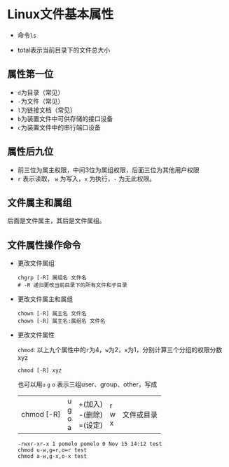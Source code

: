 # Linux文件基本属性

- 命令`ls`

- total表示当前目录下的文件总大小

## 属性第一位

- `d`为目录（常见）
- `-`为文件（常见）
- `l`为链接文档（常见）
- `b`为装置文件中可供存储的接口设备
- `c`为装置文件中的串行端口设备

## 属性后九位

- 前三位为属主权限，中间3位为属组权限，后面三位为其他用户权限
- `r` 表示读取， `w` 为写入，`x` 为执行，`-` 为无此权限。

## 文件属主和属组

后面是文件属主，其后是文件属组。

## 文件属性操作命令

- 更改文件属组

  ```
  chgrp [-R] 属组名 文件名
  # -R 递归更改当前目录下的所有文件和子目录
  ```

- 更改文件属主和属组

  ```
  chown [-R] 属主名 文件名
  chown [-R] 属主名:属组名 文件名
  ```

- 更改文件属性

  `chmod`: 以上九个属性中的`r`为4，`w`为2，`x`为1，分别计算三个分组的权限分数xyz

  ``` 
  chmod [-R] xyz
  ```

  也可以用`u` `g` `o` 表示三组user、group、other，写成

  |            |                        |                                   |                 |            |
  | ---------- | ---------------------- | --------------------------------- | --------------- | ---------- |
  | chmod [-R] | u<br />g<br />o<br />a | +(加入)<br />-(删除)<br />=(设定) | r<br />w<br />x | 文件或目录 |
  
  ```
  -rwxr-xr-x 1 pomelo pomelo 0 Nov 15 14:12 test
  chmod u-w,g=r,o=r test
  chmod a-w,g-x,o-x test
  ```
  
  

